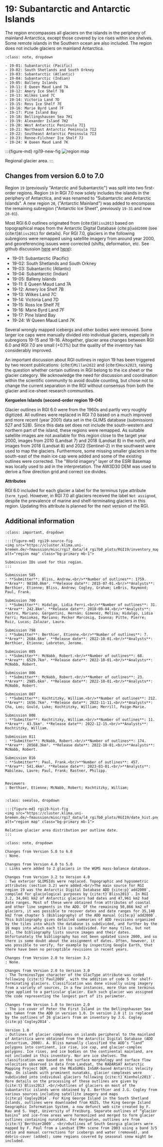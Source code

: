 # 19: Subantarctic and Antarctic Islands

The region encompasses all glaciers on the islands in the periphery of mainland Antarctica, except those covered by ice rises within ice shelves. Some remote islands in the Southern ocean are also included. The region does not include glaciers on mainland Antarctica.

```{admonition} Subregions
:class: note, dropdown

- 19-01: Subantarctic (Pacific)
- 19-02: South Shetlands and South Orkney
- 19-03: Subantarctic (Atlantic)
- 19-04: Subantarctic (Indian)
- 19-05: Balleny Islands
- 19-11: E Queen Maud Land 7A
- 19-12: Amery Ice Shelf 7B
- 19-13: Wilkes Land 7C
- 19-14: Victoria Land 7D
- 19-15: Ross Ice Shelf 7E
- 19-16: Marie Byrd Land 7F
- 19-17: Pine Island Bay
- 19-18: Bellingshausen Sea 7H1
- 19-19: Alexander Island 7H2
- 19-20: West Antarctic Peninsula 7I1
- 19-21: Northeast Antarctic Peninsula 7I2
- 19-22: Southeast Antarctic Peninsula 7I3
- 19-23: Ronne-Filchner Ice Shelf 7J
- 19-24: W Queen Maud Land 7K

```

:::{figure-md} rgi19-new-fig
<img src="https://cluster.klima.uni-bremen.de/~fmaussion/misc/rgi7_data/l4_rgi7b0_plots/RGI19/isrgi6_map.jpeg" alt="region map" class="bg-primary mb-1">

Regional glacier area.
:::

## Changes from version 6.0 to 7.0

Region `19` (previously "Antarctic and Subantarctic") was split into two first-order regions. Region `19` in RGI 7.0 now solely includes the islands in the periphery of Antarctica, and was renamed to "Subantarctic and Antarctic Islands". A new region `20`, ("Antarctic Mainland") was added to encompass the remaining subregion ("Antarctic Ice Sheet", previously `19-31` and now `20-01`).

Most RGI 6.0 outlines originated from {cite:t}`Bliss2013` based on topographical maps from the Antarctic Digital Database {cite:p}`add2000` (see {cite:t}`Bliss2013` for details). For RGI 7.0, glaciers in the following subregions were remapped using satellite imagery from around year 2000, and georeferencing issues were corrected (shifts, deformation, etc. See github discussion [here](https://github.com/GLIMS-RGI/rgi7_scripts/issues/61) and [here](https://github.com/GLIMS-RGI/rgi7_scripts/issues/64)):

- 19-01: Subantarctic (Pacific)
- 19-02: South Shetlands and South Orkney
- 19-03: Subantarctic (Atlantic)
- 19-04: Subantarctic (Indian)
- 19-05: Balleny Islands
- 19-11: E Queen Maud Land 7A
- 19-12: Amery Ice Shelf 7B
- 19-13: Wilkes Land 7C
- 19-14: Victoria Land 7D
- 19-15: Ross Ice Shelf 7E
- 19-16: Marie Byrd Land 7F
- 19-17: Pine Island Bay
- 19-24: W Queen Maud Land 7K

Several wrongly mapped icebergs and other bodies were removed. Some larger ice caps were manually divided into individual glaciers, especially in subregions 19-15 and 19-16. Altogether, glacier area changes between RGI 6.0 and RGI 7.0 are small (+0.1%) but the quality of the inventory has considerably improved.

An important discussion about RGI outlines in region 19 has been triggered by two recent publications: {cite:t}`Millan2022` and {cite:t}`Hock2023`, raising the question whether certain outlines in RGI belong to the ice sheet or the glacier category. We acknowledge the need for discussion and coordination within the scientific community to avoid double counting, but chose not to change the current separation in the RGI without consensus from both the glacier and ice-sheet research communities.

**Kerguelen Islands (second-order region 19-04)**

Glacier outlines in RGI 6.0 were from the 1960s and partly very roughly digitized. 
All outlines were replaced in RGI 7.0 based on a much improved and more recent (year 2001) data set in the GLIMS database (submissions 527 and 528). Since this data set does not include the south-western and northern part of the island, these regions were remapped. As suitable satellite images are not available for this region close to the target year 2000, images from 2010 (Landsat 7) and 2018 (Landsat 8) in the north, and images from 2018 (Landsat 8) and 2022 (Sentinel-2) in the southwest were used to map the glaciers. Furthermore, some missing smaller glaciers in the south-east of the main ice cap were added and some of the existing outlines were corrected. The "World imagery" layer of the ESRI Basemap was locally used to aid in the interpretation. The AW3D30 DEM was used to derive a flow direction grid and correct ice divides. 

**Attributes**

RGI 6.0 included for each glacier a label for the terminus type attribute (`term_type`). However, in RGI 7.0 all glaciers received the label `Not assigned`, despite the prevalence of marine and shelf-terminating glaciers in this region. Updating this attribute is planned for the next version of the RGI.

## Additional information 

```{admonition} Data sources and analysts
:class: important, dropdown

:::{figure-md} rgi19-source-fig
<img src="https://cluster.klima.uni-bremen.de/~fmaussion/misc/rgi7_data/l4_rgi7b0_plots/RGI19/inventory_map.jpeg" alt="region map" class="bg-primary mb-1">

Submission IDs used for this region.
:::

Submission 585
: **Submitter**: Bliss, Andrew.<br/>**Number of outlines**: 1759. **Area**: 98180.0km². **Release date**: 2015-07-01.<br/>**Analysts**: Berthier, Etienne; Bliss, Andrew; Cogley, Graham; LeBris, Raymond; Paul, Frank.

Submission 700
: **Submitter**: Hidalgo, Lidia Ferri.<br/>**Number of outlines**: 31. **Area**: 242.8km². **Release date**: 2018-09-04.<br/>**Analysts**: Castro, Mariano; Gargantini, Hernán; Gimenez, Melisa; Hidalgo, Lidia Ferri; Masiokas, Mariano; Pecker Marcosig, Ivanna; Pitte, Pierre; Ruiz, Lucas; Zalazar, Laura.

Submission 798
: **Submitter**: Berthier, Etienne.<br/>**Number of outlines**: 7. **Area**: 2684.6km². **Release date**: 2022-10-01.<br/>**Analysts**: Berthier, Etienne; Lebreton, Jerome.

Submission 805
: **Submitter**: McNabb, Robert.<br/>**Number of outlines**: 68. **Area**: 6529.7km². **Release date**: 2022-10-01.<br/>**Analysts**: McNabb, Robert.

Submission 806
: **Submitter**: McNabb, Robert.<br/>**Number of outlines**: 23. **Area**: 2985.6km². **Release date**: 2022-10-01.<br/>**Analysts**: McNabb, Robert.

Submission 807
: **Submitter**: Kochtitzky, William.<br/>**Number of outlines**: 212. **Area**: 1656.7km². **Release date**: 2022-11-11.<br/>**Analysts**: Cha, Leo; Gould, Luke; Kochtitzky, William; Merrill, Paige-Marie.

Submission 808
: **Submitter**: Kochtitzky, William.<br/>**Number of outlines**: 11. **Area**: 43.5km². **Release date**: 2022-12-15.<br/>**Analysts**: Kochtitzky, William.

Submission 811
: **Submitter**: McNabb, Robert.<br/>**Number of outlines**: 174. **Area**: 20568.3km². **Release date**: 2022-10-01.<br/>**Analysts**: McNabb, Robert.

Submission 816
: **Submitter**: Paul, Frank.<br/>**Number of outlines**: 457. **Area**: 541.4km². **Release date**: 2023-03-01.<br/>**Analysts**: Mabileau, Laure; Paul, Frank; Rastner, Philipp.


Reviewers
: Berthier, Etienne; McNabb, Robert; Kochtitzky, William;


```

```{admonition} Outlines date distribution
:class: seealso, dropdown

:::{figure-md} rgi19-hist-fig
<img src="https://cluster.klima.uni-bremen.de/~fmaussion/misc/rgi7_data/l4_rgi7b0_plots/RGI19/date_hist.png" alt="region map" class="bg-primary mb-1">

Relative glacier area distribution per outline date.
:::

```

```{admonition} Version history
:class: note, dropdown

Changes from Version 5.0 to 6.0
: None.

Changes from Version 4.0 to 5.0
: Links were added to 2 glaciers in the WGMS mass-balance database.

Changes from Version 3.2 to Version 4.0
: Two exterior GLIMSIds were replaced. Topographic and hypsometric attributes (section 3.2) were added.<br/>The main source for RGI region 19 was the Antarctic Digital Database ADD {cite:p}`add2000`, compiled for glaciological purposes by {cite:t}`Bliss2013`. In RGI 3.2, 34,041 km2 of Antarctic glaciers had dates and 47,961 km2 had date ranges. Most of these were obtained from attributes of coastal and other line segments in the ADD. Of the remaining 50,866 km2 of glaciers, it was possible to recover dates and date ranges for 35,148 km2 from chapter 5 (Bibliography) of the ADD manual {cite:p}`add2000`. This bibliography gives detailed summaries of ADD revisions organized by the tiles into which the database is subdivided, and further by the 16 maps into which each tile is subdivided. For many tiles, but not all, the bibliography lists source images and their dates. Unfortunately the bibliography has not been updated since 2000, and so there is some doubt about the assignment of dates. Often, however, it was possible to verify, for example by inspecting Google Earth, that there have been no perceptible revisions in recent years.

Changes from Version 2.0 to Version 3.2
: None.

Changes from Version 2.0 to Version 3.0
: The TerminusType character of the GlacType attribute was coded following {cite:t}`Paul2009`, with the addition of code 5 for shelf-terminating glaciers. Classification was done visually using imagery from a variety of sources. In a few instances, more than one terminus type applied to a particular glacier. Each such glacier was assigned the code representing the longest part of its perimeter.

Changes from Version 1.0 to Version 2.0
: The ice cover of Peter the First Island in the Bellingshausen Sea was taken from the ADD in version 1.0. In version 2.0 it is replaced by the outlines of 26 glaciers from an inventory by J.G. Cogley {cite:p}`Cogley2014`.

Version 1.0
: Outlines of glacier complexes on islands peripheral to the mainland of Antarctica were obtained from the Antarctic Digital Database (ADD Consortium, 2000). A. Bliss manually classified the ADD’s “land” polygons into continent, ice rise, ice cap, and glacier-complex polygons. Ice rises, and ice bodies on the continental mainland, are not included in this inventory. Nor are ice shelves. The classification was based on the surface morphology and surface flow velocities observed in data from Landsat, the RADARSAT Antarctic Mapping Project DEM, and the MEaSUREs InSAR-based Antarctic Velocity Map. On islands with prominent nunataks, glacier complexes were subdivided into individual glaciers following {cite:t}`Kienholz2013`. More details on the processing of these outlines are given by {cite:t}`Bliss2013`.<br/>Outlines of glaciers on most of the Subantarctic islands were obtained by E. Berthier and J.G. Cogley from various sources including satellite imagery and maps {cite:p}`Cogley2014`. For King George Island in the South Shetland Islands, outlines were downloaded from KGIS, the King George Island Geographic Information System, a now defunct web site created by F. Rau and S. Vogt, University of Freiburg. Separate outlines of “glacier basins” and ice-free areas were harmonized and merged to form glacier outlines containing nunataks. For Kerguelen, outlines are from {cite:t}`Berthier2009`. <br/>Outlines of South Georgia glaciers were mapped by F. Paul from a Landsat ETM+ scene from 2003 using a band 3/5 ratio and manual corrections for icebergs and water (removed), and debris-cover (added); some regions covered by seasonal snow might be included.

```
